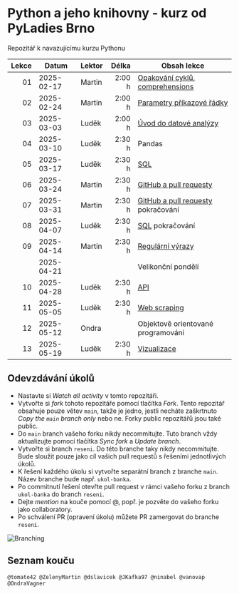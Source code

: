 # Python a jeho knihovny - kurz od PyLadies Brno

Repozitář k navazujícímu kurzu Pythonu

| Lekce | Datum      | Lektor |  Délka | Obsah lekce                              |
| ----: | ---------- | ------ | -----: | ---------------------------------------- |
|    01 | 2025-02-17 | Martin | 2:00 h | [Opakování cyklů, comprehensions][cykly] |
|    02 | 2025-02-24 | Martin | 2:00 h | [Parametry příkazové řádky][params]      |
|    03 | 2025-03-03 | Luděk  | 2:00 h | [Úvod do datové analýzy][dta-uvod]       |
|    04 | 2025-03-10 | Luděk  | 2:30 h | Pandas                                   |
|    05 | 2025-03-17 | Luděk  | 2:30 h | [SQL][sql]                               |
|    06 | 2025-03-24 | Martin | 2:30 h | [GitHub a pull requesty][gh]             |
|    07 | 2025-03-31 | Martin | 2:30 h | [GitHub a pull requesty][gh] pokračování |
|    08 | 2025-04-07 | Luděk  | 2:30 h | [SQL][sql] pokračování                   |
|    09 | 2025-04-14 | Martin | 2:30 h | [Regulární výrazy][regexp]               |
|       | 2025-04-21 |        |        | Velikonční pondělí                       |
|    10 | 2025-04-28 | Luděk  | 2:30 h | [API][api]                               |
|    11 | 2025-05-05 | Luděk  | 2:30 h | [Web scraping][webscraping]              |
|    12 | 2025-05-12 | Ondra  |        | Objektově orientované programování       |
|    13 | 2025-05-19 | Luděk  | 2:30 h | [Vizualizace][vizualizace]               |

[cykly]: https://kodim.cz/czechitas/uvod-do-progr-2/bonusy/cykly-2/cyklus-s-ciselnou-radou
[params]: https://kodim.cz/czechitas/uvod-do-progr-2/bonusy/parametry-prikazove-radky/parametry
[regexp]: https://kodim.cz/czechitas/python-data-1/ziskavani-dat/regularni-vyrazy/regularni-vyrazy
[dta-uvod]: https://blackdeck.cz/dta-uvod
[gh]: https://github.com/PyLadiesCZ-Brno/python-knihovny/tree/main/06#readme
[sql]: https://dta-sql.streamlit.app/
[api]: https://dta-api.streamlit.app/
[webscraping]: https://dta-scraping.streamlit.app/
[vizualizace]: https://dta-visual.streamlit.app/

## Odevzdávání úkolů

* Nastavte si _Watch all activity_ v tomto repozitáři.
* Vytvořte si _fork_ tohoto repozitáře pomocí tlačítka _Fork_. Tento repozitář
  obsahuje pouze větev `main`, takže je jedno, jestli necháte zaškrtnuto _Copy
  the `main` branch only_ nebo ne. Forky public repozítářů jsou také public.
* Do `main` branch vašeho forku nikdy necommitujte. Tuto branch vždy
  aktualizujte pomocí tlačítka _Sync fork_ a _Update branch_.
* Vytvořte si branch `reseni`. Do této branche taky nikdy necommitujte. Bude
  sloužit pouze jako cíl vašich pull requestů s řešeními jednotlivých úkolů.
* K řešení každého úkolu si vytvořte separátní branch z branche `main`. Název
  branche bude např. `ukol-banka`.
* Po commitnutí řešení otevřte pull request v rámci vašeho forku z branch
  `ukol-banka` do branch `reseni`.
* Dejte _mention_ na kouče pomocí @, popř. je pozvěte do vašeho forku jako
  collaboratory.
* Po schválení PR (opravení úkolu) můžete PR zamergovat do branche `reseni`.

![Branching](branching.png)

## Seznam kouču

```
@tomato42 @ZelenyMartin @dslavicek @JKafka97 @ninabel @vanovap @OndraVagner
```
